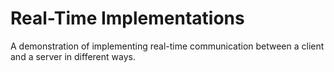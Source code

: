 # Real-Time Implementations

A demonstration of implementing real-time communication between a client and a server in different ways.
